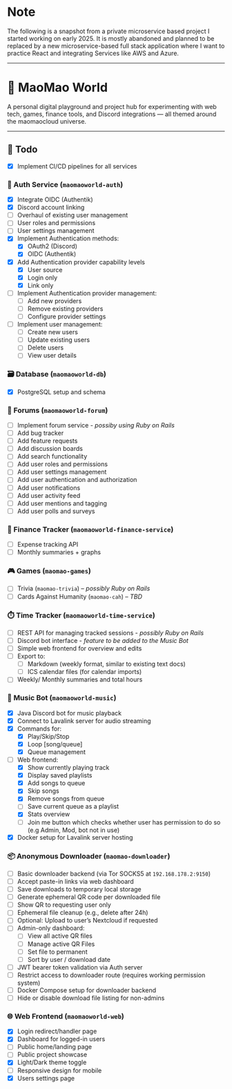 
# Note

The following is a snapshot from a private microservice based project I started working on early 2025.
It is mostly abandoned and planned to be replaced by a new microservice-based full stack application where I want to practice React and integrating Services like AWS and Azure.


---

# 🐾 MaoMao World

A personal digital playground and project hub for experimenting with web tech, games, finance tools, and Discord integrations — all themed around the maomaocloud universe.

---

## 🚧 Todo

- [x] Implement CI/CD pipelines for all services

### 🛂 Auth Service (`maomaoworld-auth`)
- [x] Integrate OIDC (Authentik)
- [x] Discord account linking
- [ ] Overhaul of existing user management
- [ ] User roles and permissions
- [ ] User settings management
- [x] Implement Authentication methods:
  - [x] OAuth2 (Discord)
  - [x] OIDC (Authentik)
- [x] Add Authentication provider capability levels
  - [x] User source
  - [x] Login only
  - [x] Link only
- [ ] Implement Authentication provider management:
  - [ ] Add new providers
  - [ ] Remove existing providers
  - [ ] Configure provider settings
- [ ] Implement user management:
  - [ ] Create new users
  - [ ] Update existing users
  - [ ] Delete users
  - [ ] View user details

### 🗃️ Database (`maomaoworld-db`)
- [x] PostgreSQL setup and schema

### 💬 Forums (`maomaoworld-forum`)
- [ ] Implement forum service - _possiby using Ruby on Rails_
- [ ] Add bug tracker
- [ ] Add feature requests
- [ ] Add discussion boards
- [ ] Add search functionality
- [ ] Add user roles and permissions
- [ ] Add user settings management
- [ ] Add user authentication and authorization
- [ ] Add user notifications
- [ ] Add user activity feed
- [ ] Add user mentions and tagging
- [ ] Add user polls and surveys

### 💸 Finance Tracker (`maomaoworld-finance-service`)
- [ ] Expense tracking API
- [ ] Monthly summaries + graphs

### 🎮 Games (`maomao-games`)
- [ ] Trivia (`maomao-trivia`) – _possibly Ruby on Rails_
- [ ] Cards Against Humanity (`maomao-cah`) – _TBD_

### ⏱️ Time Tracker (`maomaoworld-time-service`)
- [ ] REST API for managing tracked sessions - _possibly Ruby on Rails_
- [ ] Discord bot interface - _feature to be added to the Music Bot_
- [ ] Simple web frontend for overview and edits
- [ ] Export to:
    - [ ] Markdown (weekly format, similar to existing text docs)
    - [ ] ICS calendar files (for calendar imports)
- [ ] Weekly/ Monthly summaries and total hours

### 🎵 Music Bot (`maomaoworld-music`)
- [x] Java Discord bot for music playback
- [x] Connect to Lavalink server for audio streaming
- [x] Commands for:
    - [x] Play/Skip/Stop
    - [x] Loop [song/queue]
    - [x] Queue management
- [ ] Web frontend:
    - [x] Show currently playing track
    - [x] Display saved playlists
    - [x] Add songs to queue
    - [x] Skip songs
    - [x] Remove songs from queue
    - [ ] Save current queue as a playlist
    - [x] Stats overview
    - [ ] Join me button which checks whether user has permission to do so (e.g Admin, Mod, bot not in use)
- [x] Docker setup for Lavalink server hosting

### 📦 Anonymous Downloader (`maomao-downloader`)
- [ ] Basic downloader backend (via Tor SOCKS5 at `192.168.178.2:9150`)
- [ ] Accept paste-in links via web dashboard
- [ ] Save downloads to temporary local storage
- [ ] Generate ephemeral QR code per downloaded file
- [ ] Show QR to requesting user only
- [ ] Ephemeral file cleanup (e.g., delete after 24h)
- [ ] Optional: Upload to user’s Nextcloud if requested
- [ ] Admin-only dashboard:
  - [ ] View all active QR files
  - [ ] Manage active QR Files
  - [ ] Set file to permanent
  - [ ] Sort by user / download date
- [ ] JWT bearer token validation via Auth server
- [ ] Restrict access to downloader route (requires working permission system)
- [ ] Docker Compose setup for downloader backend
- [ ] Hide or disable download file listing for non-admins

### 🌐 Web Frontend (`maomaoworld-web`)
- [x] Login redirect/handler page
- [x] Dashboard for logged-in users
- [ ] Public home/landing page
- [ ] Public project showcase
- [x] Light/Dark theme toggle
- [ ] Responsive design for mobile
- [x] Users settings page
